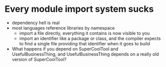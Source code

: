 # Every module import system sucks

- dependency hell is real
- most languages reference libraries by namespace
	- import a file directly, everything it contains is now visible to you
	- import an identifier like a package or class, and the compiler expects to find a single file providing that identifier when it goes to build
- What happens if you depend on SuperCoolTool and UsefulBusinessThing, and UsefulBusinessThing depends on a really old version of SuperCoolTool?

